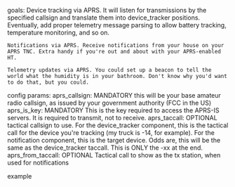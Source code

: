 goals:
    Device tracking via APRS. It will listen for transmissions by the specified callsign and translate them into device_tracker positions.
        Eventually, add proper telemetry message parsing to allow battery tracking, temperature monitoring, and so on.
        
    Notifications via APRS. Receive notifications from your house on your APRS TNC. Extra handy if you're out and about with your APRS-enabled HT.
    
    Telemetry updates via APRS. You could set up a beacon to tell the world what the humidity is in your bathroom. Don't know why you'd want to do that, but you could.






config params:
    aprs_callsign:      MANDATORY   this will be your base amateur radio callsign, as issued by your government authority (FCC in the US)
    aprs_is_key:        MANDATORY   This is the key required to access the APRS-IS servers. It is required to transmit, not to receive.
    aprs_taccall:       OPTIONAL    tactical callsign to use. For the device_tracker component, this is the tactical call for the device you're tracking (my truck is -14, for example).
                                    For the notification component, this is the target device. Odds are, this will be the same as the device_tracker taccall. This is ONLY the -xx at the end.
    aprs_from_taccall:  OPTIONAL    Tactical call to show as the tx station, when used for notifications

example
